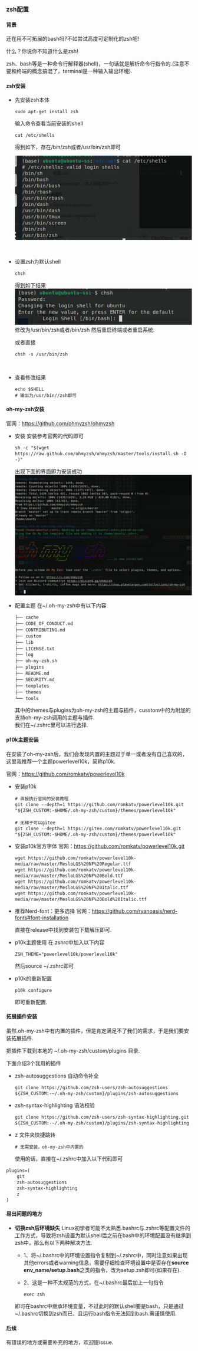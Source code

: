 ### zsh配置

#### 背景

还在用不可拓展的bash吗?不如尝试高度可定制化的zsh吧!

什么？你说你不知道什么是zsh!

zsh、bash等是一种命令行解释器(shell)，一句话就是解析命令行指令的.(注意不要和终端的概念搞混了，terminal是一种输入输出环境).

#### zsh安装

- 先安装zsh本体
  
  ```shell
  sudo apt-get install zsh
  ```
  
    输入命令查看当前安装的shell
  
  ```shell
  cat /etc/shells
  ```
  
    得到如下，存在/bin/zsh或者/usr/bin/zsh即可
  
    ![](images/a.png)
  
  <br>

- 设置zsh为默认shell
  
  ```shell
  chsh
  ```
  
  得到如下结果
  ![](images/b.png)
  修改为/usr/bin/zsh或者/bin/zsh
  然后重启终端或者重启系统.
  
  或者直接
  
  ```shell
  chsh -s /usr/bin/zsh
  ```
  
  <br>

- 查看修改结果
  
  ```shell
  echo $SHELL
  # 输出为/usr/bin//zsh即可
  ```

#### oh-my-zsh安装

官网：https://github.com/ohmyzsh/ohmyzsh

- 安装
  安装参考官网的代码即可
  
  ```shell
  sh -c "$(wget https://raw.github.com/ohmyzsh/ohmyzsh/master/tools/install.sh -O -)"
  ```
  
  出现下面的界面即为安装成功
  ![](images/c.png)

- 配置主题
  在~/.oh-my-zsh中有以下内容
  
  ```txt
  ├── cache
  ├── CODE_OF_CONDUCT.md
  ├── CONTRIBUTING.md
  ├── custom
  ├── lib
  ├── LICENSE.txt
  ├── log
  ├── oh-my-zsh.sh
  ├── plugins
  ├── README.md
  ├── SECURITY.md
  ├── templates
  ├── themes
  └── tools
  ```
  
  其中的themes与plugins为oh-my-zsh的主题与插件，cusstom中的为附加的支持oh-my-zsh调用的主题与插件.  
  我们在~/.zshrc里可以进行选择.

#### p10k主题安装

在安装了oh-my-zsh后，我们会发现内置的主题过于单一或者没有自己喜欢的，这里我推荐一个主题powerlevel10k，简称p10k.

官网：https://github.com/romkatv/powerlevel10k

- 安装p10k
  
  ```shell
  # 直接执行官网的安装教程
  git clone --depth=1 https://github.com/romkatv/powerlevel10k.git "${ZSH_CUSTOM:-$HOME/.oh-my-zsh/custom}/themes/powerlevel10k"
  
  # 无梯子可以gitee
  git clone --depth=1 https://gitee.com/romkatv/powerlevel10k.git "${ZSH_CUSTOM:-$HOME/.oh-my-zsh/custom}/themes/powerlevel10k"
  ```

- 安装p10k官方字体
  官网：https://github.com/romkatv/powerlevel10k.git
  
  ```shell
  wget https://github.com/romkatv/powerlevel10k-media/raw/master/MesloLGS%20NF%20Regular.ttf
  wget https://github.com/romkatv/powerlevel10k-media/raw/master/MesloLGS%20NF%20Bold.ttf
  wget https://github.com/romkatv/powerlevel10k-media/raw/master/MesloLGS%20NF%20Italic.ttf
  wget https://github.com/romkatv/powerlevel10k-media/raw/master/MesloLGS%20NF%20Bold%20Italic.ttf
  ```

- 推荐Nerd-font：更多选择
  官网：https://github.com/ryanoasis/nerd-fonts#font-installation
  
  直接在release中找到安装包下载解压即可.

- p10k主题使用
  在.zshrc中加入以下内容
  
  ```vim
  ZSH_THEME="powerlevel10k/powerlevel10k"
  ```
  
  然后source ~/.zshrc即可

- p10k的重新配置
  
  ```shell
  p10k configure
  ```
  
  即可重新配置.

#### 拓展插件安装

虽然.oh-my-zsh中有内置的插件，但是肯定满足不了我们的需求，于是我们要安装拓展插件.

把插件下载到本地的 ~/.oh-my-zsh/custom/plugins 目录.

下面介绍3个我用的插件

- zsh-autosuggestions
  自动命令补全
  
  ```shell
  git clone https://github.com/zsh-users/zsh-autosuggestions ${ZSH_CUSTOM:-~/.oh-my-zsh/custom}/plugins/zsh-autosuggestions
  ```

- zsh-syntax-highlighting
  语法校验
  
  ```shell
  git clone https://github.com/zsh-users/zsh-syntax-highlighting.git ${ZSH_CUSTOM:-~/.oh-my-zsh/custom}/plugins/zsh-syntax-highlighting 
  ```

- z
  文件夹快捷跳转
  
  ```shell
  # 无需安装，oh-my-zsh中内置的
  ```
  
  使用的话，直接在~/.zshrc中加入以下代码即可

```vim
plugins=(
    git
    zsh-autosuggestions
    zsh-syntax-highlighting
    z
)
```

#### 易出问题的地方

- **切换zsh后环境缺失**
  Linux初学者可能不太熟悉.bashrc与.zshrc等配置文件的工作方式，导致将zsh设置为默认shell后之前在bash中的环境配置没有继承到zsh中，那么有以下两种解决方法.
  
  - 1、将~/.bashrc中的环境设置指令复制到~/.zshrc中，同时注意如果出现其他errors或者warning信息，需要仔细检查环境设置中是否存在**source env_name/setup.bash**之类的指令，改为setup.zsh即可(如果存在).
  
  - 2、这是一种不太规范的方式，在~/.bashrc最后加上一句指令
    
    ```shell
    exec zsh
    ```
    
  即可在bashrc中继承环境变量，不过此时的默认shell要是bash，只是通过~/.bashrc切换到zsh而已，且运行bash指令无法回到bash.需谨慎使用.

#### 后续

有错误的地方或需要补充的地方，欢迎提issue.
